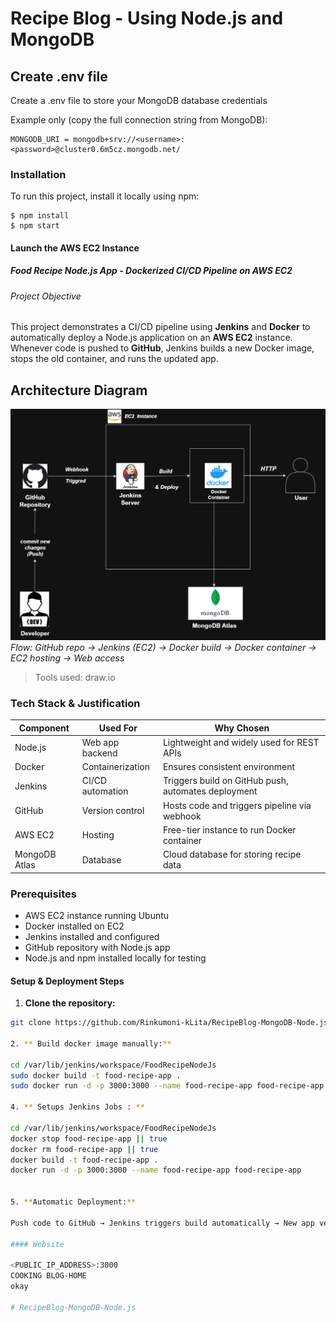 # Recipe Blog - Using Node.js and MongoDB

## Create .env file
Create a .env file to store your MongoDB database credentials

Example only (copy the full connection string from MongoDB):
```
MONGODB_URI = mongodb+srv://<username>:<password>@cluster0.6m5cz.mongodb.net/
```

### Installation
To run this project, install it locally using npm:

```
$ npm install
$ npm start
```
#### Launch the AWS EC2 Instance

##### Food Recipe Node.js App - Dockerized CI/CD Pipeline on AWS EC2

###### Project Objective
This project demonstrates a CI/CD pipeline using **Jenkins** and **Docker** to automatically deploy a Node.js application on an **AWS EC2** instance.  
Whenever code is pushed to **GitHub**, Jenkins builds a new Docker image, stops the old container, and runs the updated app.

## Architecture Diagram
![Architecture Diagram](images/architecture.png)  
*Flow: GitHub repo → Jenkins (EC2) → Docker build → Docker container → EC2 hosting → Web access*  

> Tools used: draw.io

### Tech Stack & Justification

| Component      | Used For            | Why Chosen                                              |
|----------------|-------------------|--------------------------------------------------------|
| Node.js        | Web app backend    | Lightweight and widely used for REST APIs             |
| Docker         | Containerization   | Ensures consistent environment                         |
| Jenkins        | CI/CD automation   | Triggers build on GitHub push, automates deployment   |
| GitHub         | Version control    | Hosts code and triggers pipeline via webhook          |
| AWS EC2        | Hosting            | Free-tier instance to run Docker container            |
| MongoDB Atlas  | Database           | Cloud database for storing recipe data                |

### Prerequisites
- AWS EC2 instance running Ubuntu  
- Docker installed on EC2  
- Jenkins installed and configured  
- GitHub repository with Node.js app  
- Node.js and npm installed locally for testing

#### Setup & Deployment Steps

1. **Clone the repository:**
```bash
git clone https://github.com/Rinkumoni-kLita/RecipeBlog-MongoDB-Node.js.git

2. ** Build docker image manually:**

cd /var/lib/jenkins/workspace/FoodRecipeNodeJs
sudo docker build -t food-recipe-app .
sudo docker run -d -p 3000:3000 --name food-recipe-app food-recipe-app

4. ** Setups Jenkins Jobs : **

cd /var/lib/jenkins/workspace/FoodRecipeNodeJs
docker stop food-recipe-app || true
docker rm food-recipe-app || true
docker build -t food-recipe-app .
docker run -d -p 3000:3000 --name food-recipe-app food-recipe-app


5. **Automatic Deployment:**

Push code to GitHub → Jenkins triggers build automatically → New app version deployed.

#### Website

<PUBLIC_IP_ADDRESS>:3000
COOKING BLOG-HOME
okay

#   R e c i p e B l o g - M o n g o D B - N o d e . j s 
 
 
